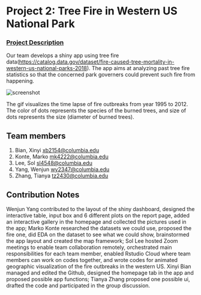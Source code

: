 # Project 2: Tree Fire in Western US National Park

### [Project Description](doc/project2_desc.md)
Our team develops a shiny app using tree fire data(https://catalog.data.gov/dataset/fire-caused-tree-mortality-in-western-us-national-parks-2018). The app aims at analyzing past tree fire statistics so that the concerned park governers could prevent such fire from happening. 

![screenshot](doc/figs/WesternFire.gif)

The gif visualizes the time lapse of fire outbreaks from year 1995 to 2012. The color of dots represents the species of the burned trees, and size of dots represents the size (diameter of burned trees).

## Team members
1. Bian, Xinyi xb2154@columbia.edu
2. Konte, Marko mk4222@columbia.edu
3. Lee, Sol sl4548@columbia.edu
4. Yang, Wenjun wy2347@columbia.edu
5. Zhang, Tianya tz2430@columbia.edu

## Contribution Notes
Wenjun Yang contributed to the layout of the shiny dashboard, designed  the interactive table, input box and 6 different plots on the report page, added an interactive gallery in the homepage and collected the pictures used in the app; Marko Konte researched the datasets we could use, proposed the fire one, did EDA on the dataset to see what we could show, brainstormed the app layout and created the map framework; Sol Lee hosted Zoom meetings to enable team collaboration remotely, orchestrated main responsibilities for each team member, enabled Rstudio Cloud where team members can work on codes together, and wrote codes for animated geographic visualization of the fire outbreaks in the western US. Xinyi Bian managed and edited the Github, designed the homepage tab in the app and proposed possible app functions; Tianya Zhang proposed one possible ui, drafted the code and participated in the group discussion.     
